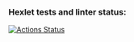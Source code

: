 ### Hexlet tests and linter status:
[![Actions Status](https://github.com/Soyer1310/frontend-project-lvl1/workflows/hexlet-check/badge.svg)](https://github.com/Soyer1310/frontend-project-lvl1/actions)